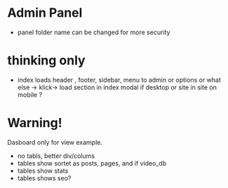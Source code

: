 # Admin Panel
- panel folder name can be changed for more security
# thinking only
- index loads header , footer, sidebar, menu to admin or options or what else -> klick-> load section in index modal if desktop or site in site on mobile ?

# Warning!
Dasboard only for view example.
- no tabls, better div/colums
- tables show sortet as posts, pages, and if video_db 
- tables show stats
- tables shows seo?
